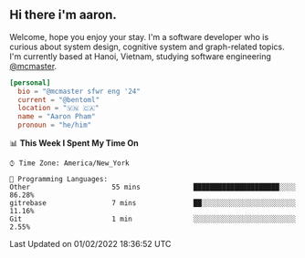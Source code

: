 <h2><b>Hi there i'm aaron. </b></h2>

Welcome, hope you enjoy your stay. I'm a software developer who is curious about system design, cognitive system and graph-related topics. I'm currently based at Hanoi, Vietnam, studying software engineering [@mcmaster](https://www.mcmaster.ca/).

```toml
[personal]
  bio = "@mcmaster sfwr eng '24"
  current = "@bentoml"
  location = "🇻🇳 🇨🇦"
  name = "Aaron Pham"
  pronoun = "he/him"
```
<!--<img src="https://github-readme-stats.vercel.app/api?username=aarnphm&show_icons=true&count_private=true&theme=dark" height="170"/>-->
<!--<img src="https://github-readme-stats.vercel.app/api/top-langs/?username=aarnphm&layout=compact&hide=css&theme=dark" height="170" />-->

<!--START_SECTION:waka-->
📊 **This Week I Spent My Time On** 

```text
⌚︎ Time Zone: America/New_York

💬 Programming Languages: 
Other                    55 mins             █████████████████████░░░░   86.28% 
gitrebase                7 mins              ██░░░░░░░░░░░░░░░░░░░░░░░   11.16% 
Git                      1 min               ░░░░░░░░░░░░░░░░░░░░░░░░░   2.55%

```


 Last Updated on 01/02/2022 18:36:52 UTC
<!--END_SECTION:waka-->
